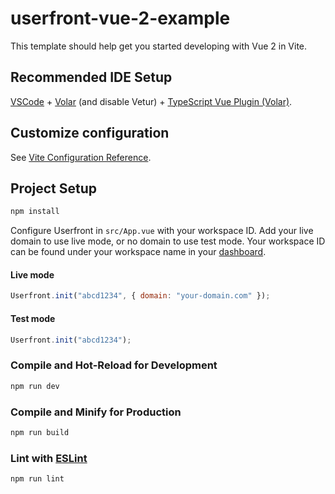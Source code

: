 # userfront-vue-2-example

This template should help get you started developing with Vue 2 in Vite.

## Recommended IDE Setup

[VSCode](https://code.visualstudio.com/) + [Volar](https://marketplace.visualstudio.com/items?itemName=Vue.volar) (and disable Vetur) + [TypeScript Vue Plugin (Volar)](https://marketplace.visualstudio.com/items?itemName=Vue.vscode-typescript-vue-plugin).

## Customize configuration

See [Vite Configuration Reference](https://vitejs.dev/config/).

## Project Setup

```sh
npm install

```
Configure Userfront in `src/App.vue` with your workspace ID. Add your live domain to use live mode, or no domain to use test mode. Your workspace ID can be found under your workspace name in your [dashboard](https://userfront.com/dashboard).

#### Live mode
```js
Userfront.init("abcd1234", { domain: "your-domain.com" });
```
#### Test mode
```js
Userfront.init("abcd1234");
```

### Compile and Hot-Reload for Development

```sh
npm run dev
```

### Compile and Minify for Production

```sh
npm run build
```

### Lint with [ESLint](https://eslint.org/)

```sh
npm run lint
```
